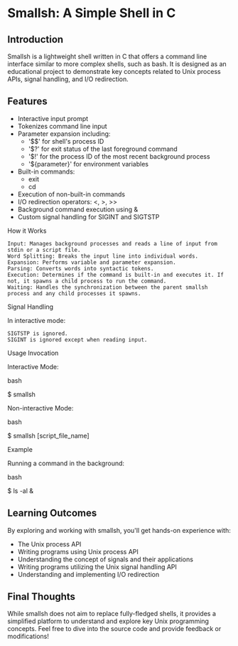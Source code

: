# Smallsh: A Simple Shell in C

## Introduction

Smallsh is a lightweight shell written in C that offers a command line interface similar to more complex shells, such as bash. It is designed as an educational project to demonstrate key concepts related to Unix process APIs, signal handling, and I/O redirection.

## Features

- Interactive input prompt
- Tokenizes command line input
- Parameter expansion including:
    - '$$' for shell's process ID
    - '$?' for exit status of the last foreground command
    - '$!' for the process ID of the most recent background process
    - '${parameter}' for environment variables
- Built-in commands:
    - exit
    - cd
- Execution of non-built-in commands
- I/O redirection operators: <, >, >>
- Background command execution using &
- Custom signal handling for SIGINT and SIGTSTP

How it Works

    Input: Manages background processes and reads a line of input from stdin or a script file.
    Word Splitting: Breaks the input line into individual words.
    Expansion: Performs variable and parameter expansion.
    Parsing: Converts words into syntactic tokens.
    Execution: Determines if the command is built-in and executes it. If not, it spawns a child process to run the command.
    Waiting: Handles the synchronization between the parent smallsh process and any child processes it spawns.

Signal Handling

In interactive mode:

    SIGTSTP is ignored.
    SIGINT is ignored except when reading input.

Usage
Invocation

Interactive Mode:

bash

$ smallsh

Non-interactive Mode:

bash

$ smallsh [script_file_name]

Example

Running a command in the background:

bash

$ ls -al &

## Learning Outcomes

By exploring and working with smallsh, you'll get hands-on experience with:

- The Unix process API
- Writing programs using Unix process API
- Understanding the concept of signals and their applications
- Writing programs utilizing the Unix signal handling API
- Understanding and implementing I/O redirection

## Final Thoughts

While smallsh does not aim to replace fully-fledged shells, it provides a simplified platform to understand and explore key Unix programming concepts. Feel free to dive into the source code and provide feedback or modifications!
